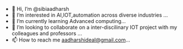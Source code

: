 - 👋 Hi, I’m @sibiaadharsh
- 👀 I’m interested in AI,IOT,automation across diverse industries  ...
- 🌱 I’m currently learning Advanced computing...
- 💞️ I’m looking to collaborate on a inter-discilinary IOT project with my colleagues and professors ...
- 📫 How to reach me aadharshideal@gmail.com...

<!---
sibiaadharsh/sibiaadharsh is a ✨ special ✨ repository because its `README.md` (this file) appears on your GitHub profile.
You can click the Preview link to take a look at your changes.
--->
